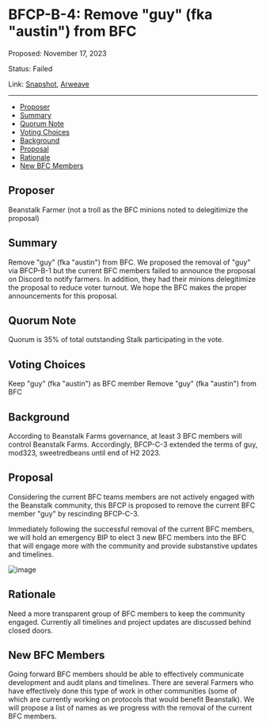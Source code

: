 # BFCP-B-4: Remove "guy" (fka "austin") from BFC

Proposed: November 17, 2023

Status: Failed

Link: [Snapshot](https://snapshot.org/#/beanstalkfarms.eth/proposal/0x13f6be7ab27468b640784f7262e74b292202077eb40e0981c4b91d5f2f0bafbe), [Arweave](https://arweave.net/5Pn4QeVYttbtM4csLMnA7CFU0b9GadYwMXmMORcLbnE)

---

- [Proposer](#proposer)
- [Summary](#summary)
- [Quorum Note](#quorum-note)
- [Voting Choices](#voting-choices)
- [Background](#background)
- [Proposal](#proposal)
- [Rationale](#rationale)
- [New BFC Members](#new-bfc-members)

## Proposer
Beanstalk Farmer (not a troll as the BFC minions noted to delegitimize the proposal)

## Summary
Remove "guy" (fka "austin") from BFC. We proposed the removal of "guy" via BFCP-B-1 but the current BFC members failed to announce the proposal on Discord to notify farmers. In addition, they had their minions delegitimize the proposal to reduce voter turnout. We hope the BFC makes the proper announcements for this proposal.  

## Quorum Note
Quorum is 35% of total outstanding Stalk participating in the vote.

## Voting Choices
Keep "guy" (fka "austin") as BFC member
Remove "guy" (fka "austin") from BFC

## Background
According to Beanstalk Farms governance, at least 3 BFC members will control Beanstalk Farms. Accordingly, BFCP-C-3 extended the terms of guy, mod323, sweetredbeans until end of H2 2023. 

## Proposal
Considering the current BFC teams members are not actively engaged with the Beanstalk community, this BFCP is proposed to remove the current BFC member "guy" by rescinding BFCP-C-3. 

Immediately following the successful removal of the current BFC members, we will hold an emergency BIP to elect 3 new BFC members into the BFC that will engage more with the community and provide substanstive updates and timelines.
 
![image](ipfs://bafybeieyvifyd3bbizecuu4iuff7kro7ockxyoki4mp6okeufdhcy4tkia)
    
## Rationale
Need a more transparent group of BFC members to keep the community engaged. Currently all timelines and project updates are discussed behind closed doors.

## New BFC Members
Going forward BFC members should be able to effectively communicate development and audit plans and timelines. There are several Farmers who have effectively done this type of work in other communities (some of which are currently working on protocols that would benefit Beanstalk). We will propose a list of names as we progress with the removal of the current BFC members.
